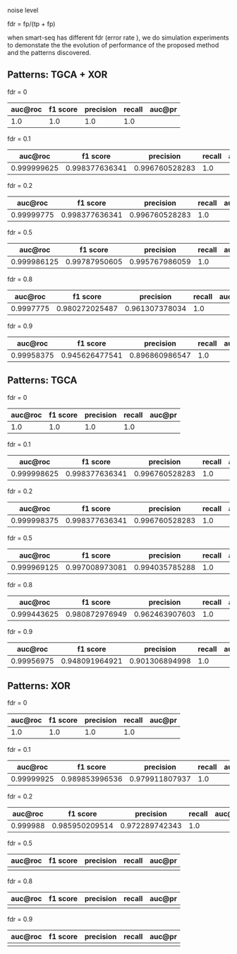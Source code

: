 




noise level 

fdr = fp/(tp + fp)

when smart-seq has different fdr (error rate ), we do simulation experiments to demonstate the 
the evolution of performance of the proposed method and the patterns discovered. 


## Patterns: TGCA + XOR

fdr = 0

| auc@roc| f1 score| precision |  recall | auc@pr|
|--|--| -- | --| -- |
| 1.0|1.0 |1.0 |1.0 | |


fdr = 0.1

| auc@roc| f1 score| precision |  recall | auc@pr|
|--|--| -- | --| -- |
| 0.999999625|0.998377636341 |0.996760528283 |1.0 | |


fdr = 0.2

| auc@roc| f1 score| precision |  recall | auc@pr|
|--|--| -- | --| -- |
|0.99999775 | 0.998377636341 | 0.996760528283 |1.0 | |


fdr = 0.5

| auc@roc| f1 score| precision |  recall | auc@pr|
|--|--| -- | --| -- |
| 0.999986125| 0.99787950605 | 0.995767986059|1.0 | |



fdr = 0.8

| auc@roc| f1 score| precision |  recall | auc@pr|
|--|--| -- | --| -- |
|0.9997775 | 0.980272025487 |  0.961307378034 |  1.0 | |



fdr = 0.9

| auc@roc| f1 score| precision |  recall | auc@pr|
|--|--| -- | --| -- |
|0.99958375 | 0.945626477541  |0.896860986547   |1.0   | |


## Patterns: TGCA

fdr = 0

| auc@roc| f1 score| precision |  recall | auc@pr|
|--|--| -- | --| -- |
| 1.0|1.0 |1.0 |1.0 | |


fdr = 0.1

| auc@roc| f1 score| precision |  recall | auc@pr|
|--|--| -- | --| -- |
| 0.999998625 |0.998377636341  | 0.996760528283 |1.0 | |

fdr = 0.2

| auc@roc| f1 score| precision |  recall | auc@pr|
|--|--| -- | --| -- |
|0.999998375  |0.998377636341 | 0.996760528283 |1.0 | |


fdr = 0.5

| auc@roc| f1 score| precision |  recall | auc@pr|
|--|--| -- | --| -- |
| 0.999969125  | 0.997008973081 | 0.994035785288  |1.0 | |

fdr = 0.8

| auc@roc| f1 score| precision |  recall | auc@pr|
|--|--| -- | --| -- |
| 0.999443625  |  0.980872976949 | 0.962463907603   |1.0 | |


fdr = 0.9

| auc@roc| f1 score| precision |  recall | auc@pr|
|--|--| -- | --| -- |
| 0.99956975  |  0.948091964921 |  0.901306894998  |1.0 | |


## Patterns: XOR

fdr = 0

| auc@roc| f1 score| precision |  recall | auc@pr|
|--|--| -- | --| -- |
| 1.0 | 1.0| 1.0 | 1.0| |


fdr = 0.1

| auc@roc| f1 score| precision |  recall | auc@pr|
|--|--| -- | --| -- |
| 0.99999925 |0.989853996536 | 0.979911807937 |1.0 | |

fdr = 0.2

| auc@roc| f1 score| precision |  recall | auc@pr|
|--|--| -- | --| -- |
| 0.999988 |0.985950209514 | 0.972289742343 |1.0 | |

fdr = 0.5

| auc@roc| f1 score| precision |  recall | auc@pr|
|--|--| -- | --| -- |
|  | |  | | |

fdr = 0.8

| auc@roc| f1 score| precision |  recall | auc@pr|
|--|--| -- | --| -- |
|  | |  | | |

fdr = 0.9

| auc@roc| f1 score| precision |  recall | auc@pr|
|--|--| -- | --| -- |
|  | |  | | |
